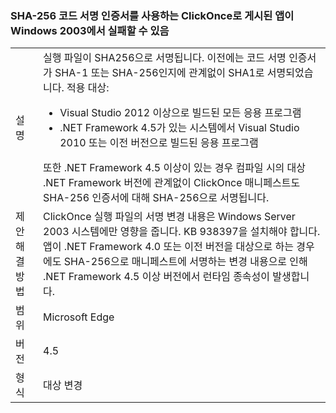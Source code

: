 ### <a name="apps-published-with-clickonce-that-use-a-sha-256-code-signing-certificate-may-fail-on-windows-2003"></a>SHA-256 코드 서명 인증서를 사용하는 ClickOnce로 게시된 앱이 Windows 2003에서 실패할 수 있음

|   |   |
|---|---|
|설명|실행 파일이 SHA256으로 서명됩니다. 이전에는 코드 서명 인증서가 SHA-1 또는 SHA-256인지에 관계없이 SHA1로 서명되었습니다. 적용 대상:<ul><li>Visual Studio 2012 이상으로 빌드된 모든 응용 프로그램</li><li>.NET Framework 4.5가 있는 시스템에서 Visual Studio 2010 또는 이전 버전으로 빌드된 응용 프로그램</li></ul>또한 .NET Framework 4.5 이상이 있는 경우 컴파일 시의 대상 .NET Framework 버전에 관계없이 ClickOnce 매니페스트도 SHA-256 인증서에 대해 SHA-256으로 서명됩니다.|
|제안 해결 방법|ClickOnce 실행 파일의 서명 변경 내용은 Windows Server 2003 시스템에만 영향을 줍니다. KB 938397을 설치해야 합니다. 앱이 .NET Framework 4.0 또는 이전 버전을 대상으로 하는 경우에도 SHA-256으로 매니페스트에 서명하는 변경 내용으로 인해 .NET Framework 4.5 이상 버전에서 런타임 종속성이 발생합니다.|
|범위|Microsoft Edge|
|버전|4.5|
|형식|대상 변경|

